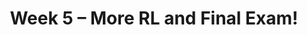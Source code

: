 ---
    title: Week 5 – More RL and Final Exam!
    weekNumber: 5
    days:
      - date: 2023-7-31
        events:
          "**LEC 16**{: .label .label-lecture } [TBA]()":
            "[🎥]()"
      - date: 2023-8-1
        events:
          "**LEC 17**{: .label .label-lecture } [TBA]()":
            "[🎥]()"
          "**QUIZ 4**{: .label .label-disc } **Quiz 4**":
      - date: 2023-8-2
        events:
          "**LEC 18**{: .label .label-lecture } [TBA]()":
            "[🎥]()"  

      - date: 2023-8-3
        events:
          "**Final**{: .label .label-exam } **Final Exam!**":
          "**Reflect**{: .label .label-reflection } [Reflection 5 due]()":
      - date: 2023-8-4
        events:
          "**HW 5**{: .label .label-hw } [HW 5 due]()":         
---
